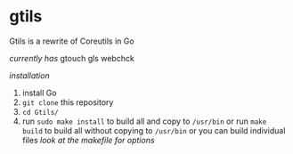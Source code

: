 # gtils
Gtils is a rewrite of Coreutils in Go

*currently has*
gtouch
gls
webchck

*installation*

1. install Go
2. `git clone` this repository
3. `cd Gtils/`
4. run `sudo make install` to build all and copy to `/usr/bin` or run `make build` to build all without copying to `/usr/bin` or you can build individual files *look at the makefile for options*
